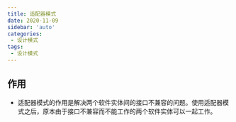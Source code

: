 ```yaml
---
title: 适配器模式
date: 2020-11-09
sidebar: 'auto'
categories:
 - 设计模式
tags:
 - 设计模式
---
```


##  作用
-    适配器模式的作用是解决两个软件实体间的接口不兼容的问题。使用适配器模式之后，原本由于接口不兼容而不能工作的两个软件实体可以一起工作。